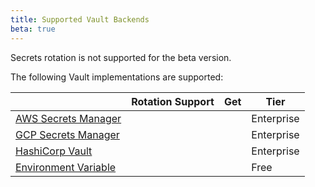 ```yaml
---
title: Supported Vault Backends
beta: true
---
```


Secrets rotation is not supported for the beta version.

The following Vault implementations are supported:

|                                                                                                                        | Rotation Support             | Get                          | Tier       |
|------------------------------------------------------------------------------------------------------------------------|------------------------------|------------------------------|------------|
| [AWS Secrets Manager](/gateway/{{page.kong_version}}/plan-and-deploy/security/secrets-management/backends/aws-sm)      |  <i class="fa fa-times"></i> |  <i class="fa fa-check"></i> | Enterprise |
| [GCP Secrets Manager](/gateway/{{page.kong_version}}/plan-and-deploy/security/secrets-management/backends/gcp-sm)      |  <i class="fa fa-times"></i> |  <i class="fa fa-check"></i> | Enterprise |
| [HashiCorp Vault](/gateway/{{page.kong_version}}/plan-and-deploy/security/secrets-management/backends/hashicorp-vault) |  <i class="fa fa-times"></i> |  <i class="fa fa-check"></i> | Enterprise |
| [Environment Variable](/gateway/{{page.kong_version}}/plan-and-deploy/security/secrets-management/backends/env)        |  <i class="fa fa-times"></i> |  <i class="fa fa-check"></i> | Free       |

